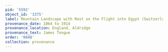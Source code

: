 ```yaml
---
pid: '5592'
object_id: '3375'
label: Mountain Landscape with Rest on the Flight into Egypt (Switzerland)
provenance_date: 1864 to 1914
provenance_location: England, Aldridge
provenance_text: James Tongue
order: '0848'
collection: provenance
---
```

